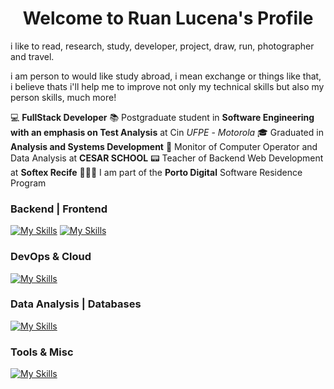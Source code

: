 <p align="center">
  <h1 align="center">Welcome to Ruan Lucena</a>'s Profile</h1>
</p>

<p>
 i like to read, research, study, developer, project, draw, run, photographer and travel.

i am person to would like study abroad, i mean exchange or things like that, i believe thats i'll help me to improve not only my technical skills but also my person skills, much more!

</p>

💻 **FullStack Developer**
📚 Postgraduate student in **Software Engineering with an emphasis on Test Analysis** at Cin *UFPE* - *Motorola*
🎓 Graduated in **Analysis and Systems Development**
🧠 Monitor of Computer Operator and Data Analysis at **CESAR SCHOOL**
📟 Teacher of Backend Web Development at **Softex Recife**
👨🏻‍💻 I am part of the **Porto Digital** Software Residence Program


### Backend | Frontend
[![My Skills](https://skillicons.dev/icons?i=nodejs,ts,express,nestjs,flask&theme=light)](https://skillicons.dev)
[![My Skills](https://skillicons.dev/icons?i=react,vue,nextjs,styledcomponents,vite&theme=light)](https://skillicons.dev)

### DevOps & Cloud
[![My Skills](https://skillicons.dev/icons?i=aws,docker&theme=light)](https://skillicons.dev)

### Data Analysis | Databases
[![My Skills](https://skillicons.dev/icons?i=py,mysql,postgres,mongodb,sequelize&theme=light)](https://skillicons.dev)

### Tools & Misc
[![My Skills](https://skillicons.dev/icons?i=anaconda,arduino,cypress,graphql,obsidian,git,gitlab,figma,bots&theme=light)](https://skillicons.dev)


